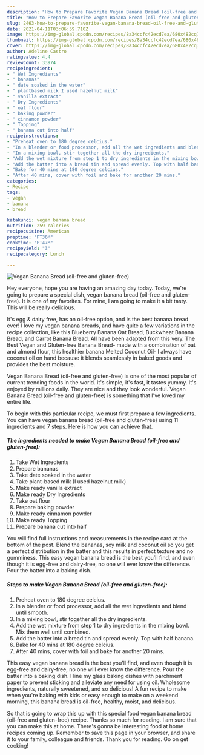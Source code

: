 ```yaml
---
description: "How to Prepare Favorite Vegan Banana Bread (oil-free and gluten-free)"
title: "How to Prepare Favorite Vegan Banana Bread (oil-free and gluten-free)"
slug: 2463-how-to-prepare-favorite-vegan-banana-bread-oil-free-and-gluten-free
date: 2021-04-11T03:06:59.710Z
image: https://img-global.cpcdn.com/recipes/8a34ccfc42ecd7ea/680x482cq70/vegan-banana-bread-oil-free-and-gluten-free-recipe-main-photo.jpg
thumbnail: https://img-global.cpcdn.com/recipes/8a34ccfc42ecd7ea/680x482cq70/vegan-banana-bread-oil-free-and-gluten-free-recipe-main-photo.jpg
cover: https://img-global.cpcdn.com/recipes/8a34ccfc42ecd7ea/680x482cq70/vegan-banana-bread-oil-free-and-gluten-free-recipe-main-photo.jpg
author: Adeline Castro
ratingvalue: 4.4
reviewcount: 33974
recipeingredient:
- " Wet Ingredients"
- " bananas"
- " date soaked in the water"
- " plantbased milk I used hazelnut milk"
- " vanilla extract"
- " Dry Ingredients"
- " oat flour"
- " baking powder"
- " cinnamon powder"
- " Topping"
- " banana cut into half"
recipeinstructions:
- "Preheat oven to 180 degree celcius."
- "In a blender or food processor, add all the wet ingredients and blend until smooth."
- "In a mixing bowl, stir together all the dry ingredients."
- "Add the wet mixture from step 1 to dry ingredients in the mixing bowl. Mix them well until combined."
- "Add the batter into a bread tin and spread evenly. Top with half banana."
- "Bake for 40 mins at 180 degree celcius."
- "After 40 mins, cover with foil and bake for another 20 mins."
categories:
- Recipe
tags:
- vegan
- banana
- bread

katakunci: vegan banana bread 
nutrition: 259 calories
recipecuisine: American
preptime: "PT36M"
cooktime: "PT47M"
recipeyield: "3"
recipecategory: Lunch

---
```



![Vegan Banana Bread (oil-free and gluten-free)](https://img-global.cpcdn.com/recipes/8a34ccfc42ecd7ea/680x482cq70/vegan-banana-bread-oil-free-and-gluten-free-recipe-main-photo.jpg)

Hey everyone, hope you are having an amazing day today. Today, we're going to prepare a special dish, vegan banana bread (oil-free and gluten-free). It is one of my favorites. For mine, I am going to make it a bit tasty. This will be really delicious.

It&#39;s egg &amp; dairy free, has an oil-free option, and is the best banana bread ever! I love my vegan banana breads, and have quite a few variations in the recipe collection, like this Blueberry Banana Oat Bread, Buckwheat Banana Bread, and Carrot Banana Bread. All have been adapted from this very. The Best Vegan and Gluten-free Banana Bread- made with a combination of oat and almond flour, this healthier banana Melted Coconut Oil- I always have coconut oil on hand because it blends seamlessly in baked goods and provides the best moisture.

Vegan Banana Bread (oil-free and gluten-free) is one of the most popular of current trending foods in the world. It's simple, it's fast, it tastes yummy. It's enjoyed by millions daily. They are nice and they look wonderful. Vegan Banana Bread (oil-free and gluten-free) is something that I've loved my entire life.


To begin with this particular recipe, we must first prepare a few ingredients. You can have vegan banana bread (oil-free and gluten-free) using 11 ingredients and 7 steps. Here is how you can achieve that.

<!--inarticleads1-->

##### The ingredients needed to make Vegan Banana Bread (oil-free and gluten-free):

1. Take  Wet Ingredients
1. Prepare  bananas
1. Take  date soaked in the water
1. Take  plant-based milk (I used hazelnut milk)
1. Make ready  vanilla extract
1. Make ready  Dry Ingredients
1. Take  oat flour
1. Prepare  baking powder
1. Make ready  cinnamon powder
1. Make ready  Topping
1. Prepare  banana cut into half


You will find full instructions and measurements in the recipe card at the bottom of the post. Blend the bananas, soy milk and coconut oil so you get a perfect distribution in the batter and this results in perfect texture and no gumminess. This easy vegan banana bread is the best you&#39;ll find, and even though it is egg-free and dairy-free, no one will ever know the difference. Pour the batter into a baking dish. 

<!--inarticleads2-->

##### Steps to make Vegan Banana Bread (oil-free and gluten-free):

1. Preheat oven to 180 degree celcius.
1. In a blender or food processor, add all the wet ingredients and blend until smooth.
1. In a mixing bowl, stir together all the dry ingredients.
1. Add the wet mixture from step 1 to dry ingredients in the mixing bowl. Mix them well until combined.
1. Add the batter into a bread tin and spread evenly. Top with half banana.
1. Bake for 40 mins at 180 degree celcius.
1. After 40 mins, cover with foil and bake for another 20 mins.


This easy vegan banana bread is the best you&#39;ll find, and even though it is egg-free and dairy-free, no one will ever know the difference. Pour the batter into a baking dish. I line my glass baking dishes with parchment paper to prevent sticking and alleviate any need for using oil. Wholesome ingredients, naturally sweetened, and so delicious! A fun recipe to make when you&#39;re baking with kids or easy enough to make on a weekend morning, this banana bread is oil-free, healthy, moist, and delicious. 

So that is going to wrap this up with this special food vegan banana bread (oil-free and gluten-free) recipe. Thanks so much for reading. I am sure that you can make this at home. There's gonna be interesting food at home recipes coming up. Remember to save this page in your browser, and share it to your family, colleague and friends. Thank you for reading. Go on get cooking!
